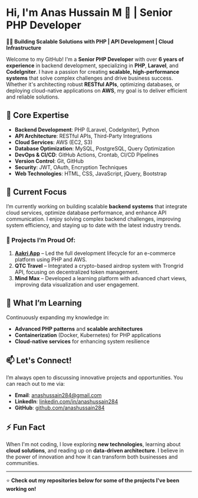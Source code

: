 # Hi, I'm Anas Hussain M 👋 | Senior PHP Developer

👨‍💻 **Building Scalable Solutions with PHP | API Development | Cloud Infrastructure**

Welcome to my GitHub! I'm a **Senior PHP Developer** with over **6 years of experience** in backend development, specializing in **PHP**, **Laravel**, and **CodeIgniter**. I have a passion for creating **scalable, high-performance systems** that solve complex challenges and drive business success. Whether it's architecting robust **RESTful APIs**, optimizing databases, or deploying cloud-native applications on **AWS**, my goal is to deliver efficient and reliable solutions.

## 🔧 Core Expertise

- **Backend Development**: PHP (Laravel, CodeIgniter), Python
- **API Architecture**: RESTful APIs, Third-Party Integrations
- **Cloud Services**: AWS (EC2, S3)
- **Database Optimization**: MySQL, PostgreSQL, Query Optimization
- **DevOps & CI/CD**: GitHub Actions, Crontab, CI/CD Pipelines
- **Version Control**: Git, GitHub
- **Security**: JWT, OAuth, Encryption Techniques
- **Web Technologies**: HTML, CSS, JavaScript, jQuery, Bootstrap

## 🚀 Current Focus

I’m currently working on building scalable **backend systems** that integrate cloud services, optimize database performance, and enhance API communication. I enjoy solving complex backend challenges, improving system efficiency, and staying up to date with the latest industry trends.

### 🔭 Projects I’m Proud Of:
1. **[Aakri App](https://aakri.in/)** – Led the full development lifecycle for an e-commerce platform using PHP and AWS.
2. **QTC Travel** – Integrated a crypto-based airdrop system with Trongrid API, focusing on decentralized token management.
3. **Mind Max** – Developed a learning platform with advanced chart views, improving data visualization and user engagement.

## 🌱 What I’m Learning

Continuously expanding my knowledge in:
- **Advanced PHP patterns** and **scalable architectures**
- **Containerization** (Docker, Kubernetes) for PHP applications
- **Cloud-native services** for enhancing system resilience

## 📫 Let's Connect!

I’m always open to discussing innovative projects and opportunities. You can reach out to me via:

- **Email**: [anashussain284@gmail.com](mailto:anashussain284@gmail.com)
- **LinkedIn**: [linkedin.com/in/anashussain284](https://www.linkedin.com/in/anashussain284/)
- **GitHub**: [github.com/anashussain284](https://github.com/anashussain284)

## ⚡ Fun Fact

When I'm not coding, I love exploring **new technologies**, learning about **cloud solutions**, and reading up on **data-driven architecture**. I believe in the power of innovation and how it can transform both businesses and communities.

---

⭐️ **Check out my repositories below for some of the projects I've been working on!**  
